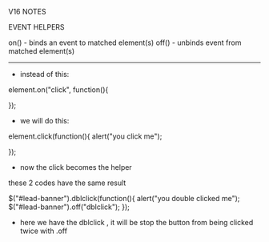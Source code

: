V16 NOTES 

EVENT HELPERS

on() - binds an event to matched element(s)
off() - unbinds event from matched element(s)

----------------------------------------------------------------------
- instead of this:

element.on("click", function(){
  
});
  
- we will do this:

element.click(function(){
  alert("you click me");
  
});

- now the click becomes the helper
 
 these 2 codes have the same result


$("#lead-banner").dblclick(function(){
  alert("you double clicked me");
  $("#lead-banner").off("dblclick");
});
  
  
  - here we have the dblclick , it will be stop the button from being clicked twice with .off 